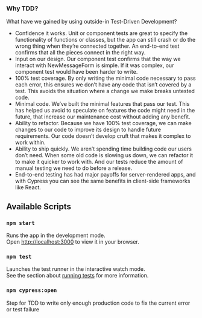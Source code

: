 ### Why TDD?
What have we gained by using outside-in Test-Driven Development?

- Confidence it works. Unit or component tests are great to specify the functionality of functions or classes, but the app can still crash or do the wrong thing when they’re connected together. An end-to-end test confirms that all the pieces connect in the right way.
- Input on our design. Our component test confirms that the way we interact with NewMessageForm is simple. If it was complex, our component test would have been harder to write.
- 100% test coverage. By only writing the minimal code necessary to pass each error, this ensures we don’t have any code that isn’t covered by a test. This avoids the situation where a change we make breaks untested code.
- Minimal code. We’ve built the minimal features that pass our test. This has helped us avoid to speculate on features the code might need in the future, that increase our maintenance cost without adding any benefit.
- Ability to refactor. Because we have 100% test coverage, we can make changes to our code to improve its design to handle future requirements. Our code doesn’t develop cruft that makes it complex to work within.
- Ability to ship quickly. We aren’t spending time building code our users don’t need. When some old code is slowing us down, we can refactor it to make it quicker to work with. And our tests reduce the amount of manual testing we need to do before a release.
- End-to-end testing has had major payoffs for server-rendered apps, and with Cypress you can see the same benefits in client-side frameworks like React.

## Available Scripts

### `npm start`

Runs the app in the development mode.\
Open [http://localhost:3000](http://localhost:3000) to view it in your browser.

### `npm test`

Launches the test runner in the interactive watch mode.\
See the section about [running tests](https://facebook.github.io/create-react-app/docs/running-tests) for more information.

### `npm cypress:open`

Step for TDD to write only enough production code to fix the current error or test failure
